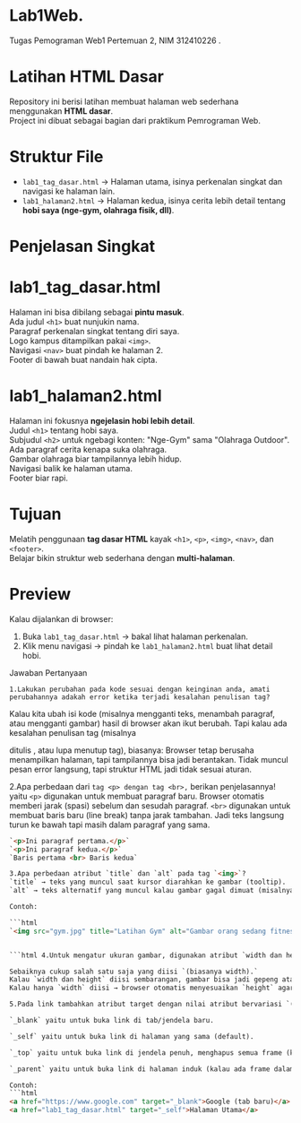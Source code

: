 # Lab1Web.
Tugas Pemograman Web1 Pertemuan 2, NIM 312410226
.
#  Latihan HTML Dasar

Repository ini berisi latihan membuat halaman web sederhana menggunakan **HTML dasar**.  
Project ini dibuat sebagai bagian dari praktikum Pemrograman Web.  

#  Struktur File
- `lab1_tag_dasar.html` → Halaman utama, isinya perkenalan singkat dan navigasi ke halaman lain.  
- `lab1_halaman2.html` → Halaman kedua, isinya cerita lebih detail tentang **hobi saya (nge-gym, olahraga fisik, dll)**.  

#  Penjelasan Singkat

#  lab1_tag_dasar.html
Halaman ini bisa dibilang sebagai **pintu masuk**.  
 Ada judul `<h1>` buat nunjukin nama.  
 Paragraf perkenalan singkat tentang diri saya.  
 Logo kampus ditampilkan pakai `<img>`.  
 Navigasi `<nav>` buat pindah ke halaman 2.  
 Footer di bawah buat nandain hak cipta.  

#  lab1_halaman2.html
Halaman ini fokusnya **ngejelasin hobi lebih detail**.  
 Judul `<h1>` tentang hobi saya.  
 Subjudul `<h2>` untuk ngebagi konten: "Nge-Gym" sama "Olahraga Outdoor".  
 Ada paragraf cerita kenapa suka olahraga.  
 Gambar olahraga biar tampilannya lebih hidup.  
 Navigasi balik ke halaman utama.  
 Footer biar rapi.  

# Tujuan
 Melatih penggunaan **tag dasar HTML** kayak `<h1>`, `<p>`, `<img>`, `<nav>`, dan `<footer>`.  
 Belajar bikin struktur web sederhana dengan **multi-halaman**.  

#  Preview
Kalau dijalankan di browser:
1. Buka `lab1_tag_dasar.html` → bakal lihat halaman perkenalan.  
2. Klik menu navigasi → pindah ke `lab1_halaman2.html` buat lihat detail hobi.  

Jawaban Pertanyaan


```1.Lakukan perubahan pada kode sesuai dengan keinginan anda, amati perubahannya adakah error ketika terjadi kesalahan penulisan tag?```

Kalau kita ubah isi kode (misalnya mengganti teks, menambah paragraf, atau mengganti gambar) hasil di browser akan ikut berubah.
Tapi kalau ada kesalahan penulisan tag (misalnya <p> ditulis <pp>, atau lupa menutup tag), biasanya:
Browser tetap berusaha menampilkan halaman, tapi tampilannya bisa jadi berantakan.
Tidak muncul pesan error langsung, tapi struktur HTML jadi tidak sesuai aturan.

2.Apa perbedaan dari ```tag <p> dengan tag <br>,``` berikan penjelasannya!
yaitu ```<p>``` digunakan untuk membuat paragraf baru. Browser otomatis memberi jarak (spasi) sebelum dan sesudah paragraf.
```<br>``` digunakan untuk membuat baris baru (line break) tanpa jarak tambahan. Jadi teks langsung turun ke bawah tapi masih dalam paragraf yang sama.
```html Contoh:  
`<p>Ini paragraf pertama.</p>`
`<p>Ini paragraf kedua.</p>`
`Baris pertama <br> Baris kedua`

3.Apa perbedaan atribut `title` dan `alt` pada tag `<img>`?
`title` → teks yang muncul saat kursor diarahkan ke gambar (tooltip).  
`alt` → teks alternatif yang muncul kalau gambar gagal dimuat (misalnya file gambar hilang). Selain itu, `alt` juga dipakai oleh screen reader (aksesibilitas).  

Contoh:  

```html
`<img src="gym.jpg" title="Latihan Gym" alt="Gambar orang sedang fitness"> html```


```html 4.Untuk mengatur ukuran gambar, digunakan atribut `width dan height`. Agar tampilan gambar proporsional sebaiknya kedua atribut tersebut diisi semua atau tidak?

Sebaiknya cukup salah satu saja yang diisi `(biasanya width).`
Kalau `width dan height` diisi sembarangan, gambar bisa jadi gepeng atau melebar tidak sesuai proporsi aslinya.
Kalau hanya `width` diisi → browser otomatis menyesuaikan `height` agar tetap proporsional.

5.Pada link tambahkan atribut target dengan nilai atribut bervariasi `(_blank, _self, _top, _parent)`, apa yang terjadi pada masing-masing nilai atribut tersebut?

`_blank` yaitu untuk buka link di tab/jendela baru.

`_self` yaitu untuk buka link di halaman yang sama (default).

`_top` yaitu untuk buka link di jendela penuh, menghapus semua frame (kalau pakai frame).

`_parent` yaitu untuk buka link di halaman induk (kalau ada frame dalam frame).

Contoh:
```html
<a href="https://www.google.com" target="_blank">Google (tab baru)</a>
<a href="lab1_tag_dasar.html" target="_self">Halaman Utama</a>
